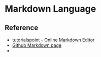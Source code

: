 # Markdown Language 
## Reference 
- [tutorialspoint - Online Markdown Editor](https://www.tutorialspoint.com/online_markdown_editor.php)  
- [Github Markdown page](https://docs.github.com/en/get-started/writing-on-github/getting-started-with-writing-and-formatting-on-github/basic-writing-and-formatting-syntax)  
- 